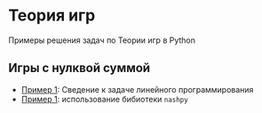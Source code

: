 # Теория игр
Примеры решения задач по Теории игр в Python

## Игры  с нулквой суммой

- [Пример 1](https://nbviewer.org/github/artamonoff/Game-Theory/blob/main/zero%20sum%20game/Example1.ipynb): Сведение к задаче линейного программирования
- [Пример 1](https://nbviewer.org/github/artamonoff/Game-Theory/blob/main/zero%20sum%20game/Example1Nashpy.ipynb): использование бибиотеки `nashpy`
